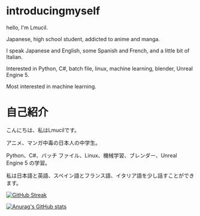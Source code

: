 # introducingmyself
hello, I'm Lmucil.

Japanese, high school student, addicted to anime and manga.

I speak Japanese and English, some Spanish and French, and a little bit of Italian.

Interested in Python, C#, batch file, linux, machine learning, blender, Unreal Engine 5.

Most interested in machine learning.

# 自己紹介

こんにちは、私はLmucilです。

アニメ、マンガ中毒の日本人の中学生。

Python、C#、バッチ ファイル、Linux、機械学習、ブレンダー、Unreal Engine 5 の学習。

私は日本語と英語、スペイン語とフランス語、イタリア語を少し話すことができます。

[![GitHub Streak](https://github-readme-streak-stats.herokuapp.com?user=Lmucil&theme=hacker&date_format=n%2Fj%5B%2FY%5D)](https://git.io/streak-stats)

[![Anurag's GitHub stats](https://github-readme-stats.vercel.app/api?username=Lmucil)](https://github.com/anuraghazra/github-readme-stats)
